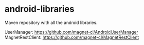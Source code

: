 android-libraries
=================

Maven repository with all the android libraries.

UserManager: https://github.com/magnet-cl/AndroidUserManager
MagnetRestClient: https://github.com/magnet-cl/MagnetRestClient
